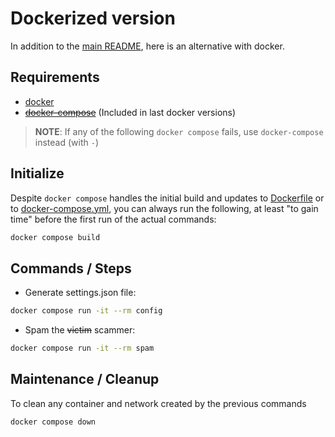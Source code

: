 # Dockerized version

In addition to the [main README](README.md), here is an alternative with docker.

## Requirements

- [docker](https://docs.docker.com/engine/install/)
- ~~[docker-compose](https://docs.docker.com/compose/install/)~~ (Included in last docker versions)

> **NOTE**: If any of the following `docker compose` fails, use `docker-compose` instead (with `-`)

## Initialize

Despite `docker compose` handles the initial build and updates to [Dockerfile](Dockerfile) or to [docker-compose.yml](docker-compose.yml), you can always run the following, at least "to gain time" before the first run of the actual commands:

```sh
docker compose build
```

## Commands / Steps

- Generate settings.json file:

```sh
docker compose run -it --rm config
```

- Spam the ~~victim~~ scammer:

```sh
docker compose run -it --rm spam
```

## Maintenance / Cleanup

To clean any container and network created by the previous commands

```sh
docker compose down
```
